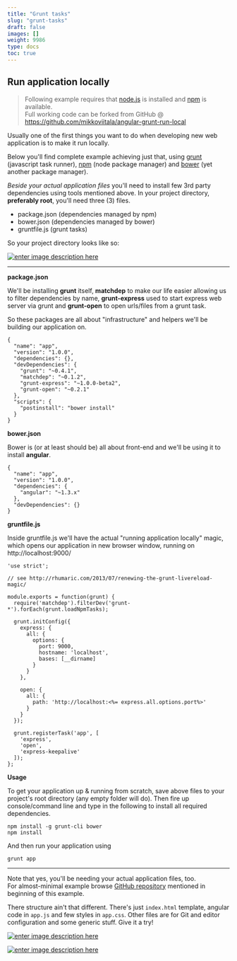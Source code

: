 ```yaml
---
title: "Grunt tasks"
slug: "grunt-tasks"
draft: false
images: []
weight: 9986
type: docs
toc: true
---
```


## Run application locally
> Following example requires that [node.js][1] is installed and [npm][2] is available.<br>
> Full working code can be forked from GitHub @ https://github.com/mikkoviitala/angular-grunt-run-local


Usually one of the first things you want to do when developing new web application is to make it run locally. 

Below you'll find complete example achieving just that, using [grunt][3] (javascript task runner), [npm][2] (node package manager) and [bower][4] (yet another package manager).

*Beside your actual application files* you'll need to install few 3rd party dependencies using tools mentioned above. In your project directory, **preferably root**, you'll need three (3) files.

 * package.json (dependencies managed by npm)
 * bower.json (dependencies managed by bower)
 * gruntfile.js (grunt tasks)

So your project directory looks like so:

[![enter image description here][5]][5]

<hr>

**package.json**

We'll be installing **grunt** itself, **matchdep** to make our life easier allowing us to filter dependencies by name, **grunt-express** used to start express web server via grunt and **grunt-open** to open urls/files from a grunt task.

So these packages are all about "infrastructure" and helpers we'll be building our application on.

    {
      "name": "app",
      "version": "1.0.0",
      "dependencies": {},
      "devDependencies": {
        "grunt": "~0.4.1",
        "matchdep": "~0.1.2",
        "grunt-express": "~1.0.0-beta2",
        "grunt-open": "~0.2.1"
      },
      "scripts": {
        "postinstall": "bower install"
      }
    }

**bower.json**

Bower is (or at least should be) all about front-end and we'll be using it to install **angular**.

    {
      "name": "app",
      "version": "1.0.0",
      "dependencies": {
        "angular": "~1.3.x"
      },
      "devDependencies": {}
    }

**gruntfile.js**

Inside gruntfile.js we'll have the actual "running application locally" magic, which opens our application in new browser window, running on http://localhost:9000/

    'use strict';
    
    // see http://rhumaric.com/2013/07/renewing-the-grunt-livereload-magic/
    
    module.exports = function(grunt) {
      require('matchdep').filterDev('grunt-*').forEach(grunt.loadNpmTasks);
     
      grunt.initConfig({
        express: {
          all: {
            options: {
              port: 9000,
              hostname: 'localhost',
              bases: [__dirname]
            }
          }
        },
     
        open: {
          all: {
            path: 'http://localhost:<%= express.all.options.port%>'
          }
        }
      });
     
      grunt.registerTask('app', [
        'express',
        'open',
        'express-keepalive'
      ]);
    };


**Usage**

To get your application up & running from scratch, save above files to your project's root directory (any empty folder will do). Then fire up console/command line and type in the following to install all required dependencies.

    npm install -g grunt-cli bower
    npm install

And then run your application using
    
    grunt app

<hr>

Note that yes, you'll be needing your actual application files, too.<br>
For almost-minimal example browse [GitHub repository][6] mentioned in beginning of this example.

There structure ain't that different. There's just `index.html` template, angular code in `app.js` and few styles in `app.css`. Other files are for Git and editor configuration and some generic stuff. Give it a try!

[![enter image description here][7]][7]

[![enter image description here][8]][8]


  [1]: https://nodejs.org
  [2]: https://www.npmjs.com
  [3]: http://gruntjs.com/
  [4]: https://bower.io
  [5]: http://i.stack.imgur.com/GlnAc.png
  [6]: https://github.com/mikkoviitala/angular-grunt-run-local
  [7]: http://i.stack.imgur.com/58e4t.png
  [8]: http://i.stack.imgur.com/M1649.png

